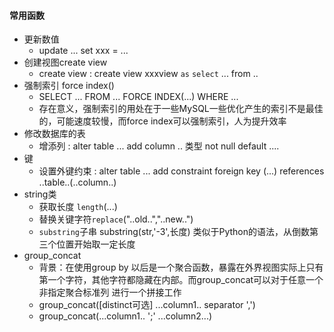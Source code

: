 #### 常用函数
* 更新数值
    *   update ... set xxx = ... 
* 创建视图create view
    *   create view : create view xxxview `as`      `select` ... from .. 
* 强制索引 force index()
    *   SELECT ... FROM ... FORCE INDEX(...) WHERE ...
    *   存在意义，强制索引的用处在于一些MySQL一些优化产生的索引不是最佳的，可能速度较慢，而force index可以强制索引，人为提升效率
*  修改数据库的表
    *   增添列 : alter table ... add column .. 类型 not null default ....
* 键
    * 设置外键约束 : alter table ... add constraint foreign key (...) references ..table..(..column..)
* string类
    *   获取长度 `length`(...)
    *   替换关键字符`replace`("..old..","..new..")
    *   `substring`子串 substring(str,'-3',长度) 类似于Python的语法，从倒数第三个位置开始取一定长度
* group_concat
    *   背景：在使用group by 以后是一个聚合函数，暴露在外界视图实际上只有第一个字符，其他字符都隐藏在内部。而group_concat可以对于任意一个 非指定聚合标准列 进行一个拼接工作
    *   group_concat([distinct可选]  ...column1.. separator ',')
    *   group_concat(...column1.. ';' ...column2...)
